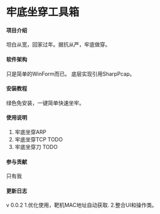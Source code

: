 ﻿# 牢底坐穿工具箱

#### 项目介绍
坦白从宽，回家过年。据抗从严，牢底做穿。

#### 软件架构
只是简单的WinForm而已。
底层实现引用SharpPcap。


#### 安装教程

绿色免安装，一键简单快速坐牢。

#### 使用说明

1. 牢底坐穿ARP
2. 牢底坐穿TCP TODO
3. 牢底坐穿刀 TODO

#### 参与贡献

只有我

#### 更新日志

v 0.0.2
1.优化使用，靶机MAC地址自动获取.
2.整合UI和操作类。